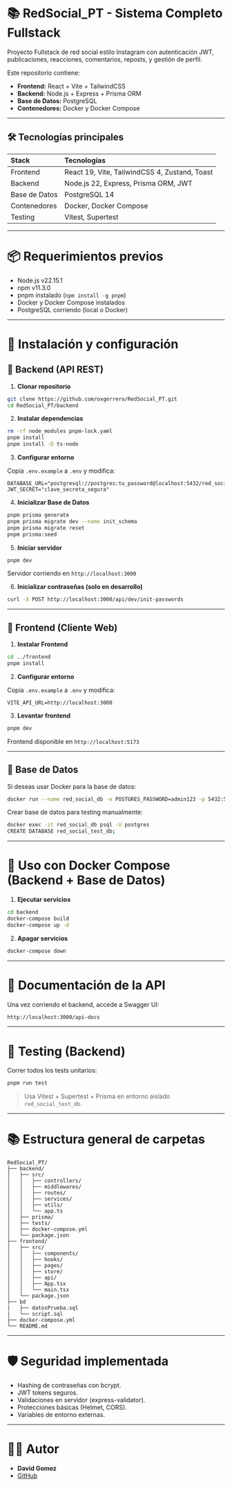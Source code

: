 # 📚 RedSocial\_PT - Sistema Completo Fullstack

Proyecto Fullstack de red social estilo Instagram con autenticación JWT, publicaciones, reacciones, comentarios, reposts, y gestión de perfil.

Este repositorio contiene:

* **Frontend:** React + Vite + TailwindCSS
* **Backend:** Node.js + Express + Prisma ORM
* **Base de Datos:** PostgreSQL
* **Contenedores:** Docker y Docker Compose

---

## 🛠️ Tecnologías principales

| Stack         | Tecnologías                                   |
| :------------ | :-------------------------------------------- |
| Frontend      | React 19, Vite, TailwindCSS 4, Zustand, Toast |
| Backend       | Node.js 22, Express, Prisma ORM, JWT          |
| Base de Datos | PostgreSQL 14                                 |
| Contenedores  | Docker, Docker Compose                        |
| Testing       | Vitest, Supertest                             |

---

# 📦 Requerimientos previos

* Node.js v22.15.1
* npm v11.3.0
* pnpm instalado (`npm install -g pnpm`)
* Docker y Docker Compose instalados
* PostgreSQL corriendo (local o Docker)

---

# 🚀 Instalación y configuración

## 🔹 Backend (API REST)

1. **Clonar repositorio**

```bash
git clone https://github.com/oxgerrero/RedSocial_PT.git
cd RedSocial_PT/backend
```

2. **Instalar dependencias**

```bash
rm -rf node_modules pnpm-lock.yaml
pnpm install
pnpm install -D ts-node
```

3. **Configurar entorno**

Copia `.env.example` a `.env` y modifica:

```env
DATABASE_URL="postgresql://postgres:tu_password@localhost:5432/red_social_db"
JWT_SECRET="clave_secreta_segura"
```

4. **Inicializar Base de Datos**

```bash
pnpm prisma generate
pnpm prisma migrate dev --name init_schema
pnpm prisma migrate reset
pnpm prisma:seed
```

5. **Iniciar servidor**

```bash
pnpm dev
```

Servidor corriendo en `http://localhost:3000`

6. **Inicializar contraseñas (solo en desarrollo)**

```bash
curl -X POST http://localhost:3000/api/dev/init-passwords
```

---

## 🔹 Frontend (Cliente Web)

1. **Instalar Frontend**

```bash
cd ../frontend
pnpm install
```

2. **Configurar entorno**

Copia `.env.example` a `.env` y modifica:

```env
VITE_API_URL=http://localhost:3000
```

3. **Levantar frontend**

```bash
pnpm dev
```

Frontend disponible en `http://localhost:5173`

---

## 🔹 Base de Datos

Si deseas usar Docker para la base de datos:

```bash
docker run --name red_social_db -e POSTGRES_PASSWORD=admin123 -p 5432:5432 -d postgres:14
```

Crear base de datos para testing manualmente:

```bash
docker exec -it red_social_db psql -U postgres
CREATE DATABASE red_social_test_db;
```

---

# 🐳 Uso con Docker Compose (Backend + Base de Datos)

1. **Ejecutar servicios**

```bash
cd backend
docker-compose build
docker-compose up -d
```

2. **Apagar servicios**

```bash
docker-compose down
```

---

# 📄 Documentación de la API

Una vez corriendo el backend, accede a Swagger UI:

```bash
http://localhost:3000/api-docs
```

---

# 🧪 Testing (Backend)

Correr todos los tests unitarios:

```bash
pnpm run test
```

> Usa Vitest + Supertest + Prisma en entorno aislado `red_social_test_db`.

---

# 📚 Estructura general de carpetas

```plaintext
RedSocial_PT/
├── backend/
│   ├── src/
│   │   ├── controllers/
│   │   ├── middlewares/
│   │   ├── routes/
│   │   ├── services/
│   │   ├── utils/
│   │   └── app.ts
│   ├── prisma/
│   ├── tests/
│   ├── docker-compose.yml
│   └── package.json
├── frontend/
│   ├── src/
│   │   ├── components/
│   │   ├── hooks/
│   │   ├── pages/
│   │   ├── store/
│   │   ├── api/
│   │   ├── App.tsx
│   │   └── main.tsx
│   └── package.json
├── bd
|   ├── datosPrueba.sql
|   └── script.sql
├── docker-compose.yml
└── README.md
```

---

# 🛡️ Seguridad implementada

* Hashing de contraseñas con bcrypt.
* JWT tokens seguros.
* Validaciones en servidor (express-validator).
* Protecciones básicas (Helmet, CORS).
* Variables de entorno externas.

---

# 👨‍💻 Autor

* **David Gomez**
* [GitHub](https://github.com/oxgerrero)